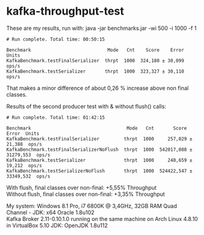 # kafka-throughput-test

These are my results, run with: java -jar benchmarks.jar -wi 500 -i 1000 -f 1
```
# Run complete. Total time: 00:50:15

Benchmark                            Mode   Cnt    Score    Error  Units
KafkaBenchmark.testFinalSerializer  thrpt  1000  324,180 ± 30,099  ops/s
KafkaBenchmark.testSerializer       thrpt  1000  323,327 ± 30,110  ops/s
```
That makes a minor difference of about 0,26 % increase above non final classes.

Results of the second producer test with & without flush() calls:

```
# Run complete. Total time: 01:42:15

Benchmark                                   Mode   Cnt       Score       Error  Units
KafkaBenchmark.testFinalSerializer         thrpt  1000     257,029 ±    21,388  ops/s
KafkaBenchmark.testFinalSerializerNoFlush  thrpt  1000  542017,088 ± 31279,553  ops/s
KafkaBenchmark.testSerializer              thrpt  1000     240,659 ±    19,212  ops/s
KafkaBenchmark.testSerializerNoFlush       thrpt  1000  524422,547 ± 33349,532  ops/s
```

With flush, final classes over non-final: +5,55% Throughput<br>
Without flush, final classes over non-final: +3,35% Throughput

My system: Windows 8.1 Pro, i7 6800K @ 3,4GHz, 32GB RAM Quad Channel - JDK: x64 Oracle 1.8u102<br>
Kafka Broker 2.11-0.10.1.0 running on the same machine on Arch Linux 4.8.10 in VirtualBox 5.10 JDK: OpenJDK 1.8u112<br>
